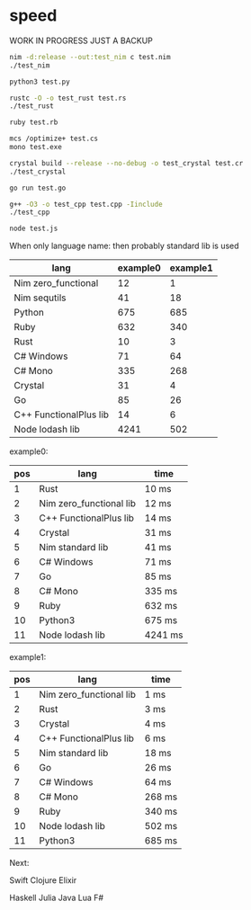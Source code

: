 # speed

WORK IN PROGRESS JUST A BACKUP

```bash
nim -d:release --out:test_nim c test.nim
./test_nim

python3 test.py

rustc -O -o test_rust test.rs
./test_rust

ruby test.rb

mcs /optimize+ test.cs
mono test.exe

crystal build --release --no-debug -o test_crystal test.cr
./test_crystal

go run test.go

g++ -O3 -o test_cpp test.cpp -Iinclude
./test_cpp

node test.js
```


When only language name: then probably standard lib is used

lang | example0 | example1
------|-----|-----
Nim zero_functional | 12 | 1
Nim sequtils | 41 | 18
Python | 675 | 685
Ruby | 632 | 340
Rust | 10 | 3
C# Windows | 71 | 64
C# Mono | 335 | 268
Crystal | 31 | 4
Go | 85 | 26
C++ FunctionalPlus lib | 14 | 6
Node lodash lib | 4241 | 502

example0:

pos | lang | time
-----|-----|-----
1 | Rust                        | 10 ms
2 | Nim zero_functional lib     | 12 ms
3 | C++ FunctionalPlus lib      | 14 ms
4 | Crystal                     | 31 ms
5 | Nim standard lib            | 41 ms
6 | C# Windows                  | 71 ms
7 | Go                          | 85 ms
8 | C# Mono                     | 335 ms
9 | Ruby                        | 632 ms 
10 | Python3                    | 675 ms
11 | Node lodash lib            | 4241 ms

example1:

pos | lang | time
-----|-----|-----
1 | Nim zero_functional lib  | 1 ms
2 | Rust                     | 3 ms
3 | Crystal                  | 4 ms
4 | C++ FunctionalPlus lib   | 6 ms
5 | Nim standard lib         | 18 ms
6 | Go                       | 26 ms
7 | C# Windows               | 64 ms
8 | C# Mono                  | 268 ms
9 | Ruby                     | 340 ms
10 | Node lodash lib         | 502 ms
11 | Python3                 | 685 ms

Next:

Swift
Clojure
Elixir

Haskell
Julia
Java
Lua
F#


